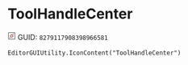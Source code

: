 # ToolHandleCenter
![](/img/ToolHandleCenter.png)
GUID: `8279117908398966581`
```
EditorGUIUtility.IconContent("ToolHandleCenter")
```
